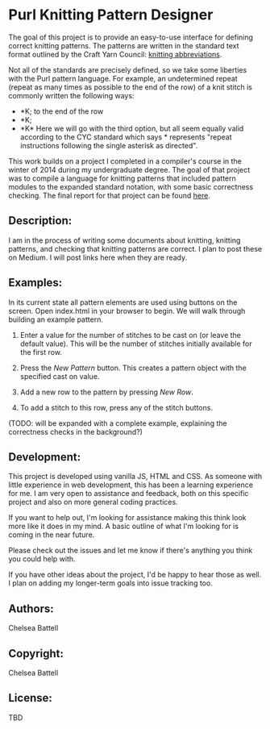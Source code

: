 # Purl Knitting Pattern Designer

The goal of this project is to provide an easy-to-use interface for defining correct knitting patterns. The patterns are written in the standard text format outlined by the Craft Yarn Council: [knitting abbreviations](http://www.craftyarncouncil.com/knit.html).

Not all of the standards are precisely defined, so we take some liberties with the Purl pattern language. For example, an undetermined repeat (repeat as many times as possible to the end of the row) of a knit stitch is commonly written the following ways:
- \*K; to the end of the row
- \*K;
- \*K\*
Here we will go with the third option, but all seem equally valid according to the CYC standard which says \* represents "repeat instructions following the single asterisk as directed".

This work builds on a project I completed in a compiler's course in the winter of 2014 during my undergraduate degree. The goal of that project was to compile a language for knitting patterns that included pattern modules to the expanded standard notation, with some basic correctness checking. The final report for that project can be found [here](https://128.84.21.199/abs/1606.08708?context=cs.PL).

## Description:

I am in the process of writing some documents about knitting, knitting patterns, and checking that knitting patterns are correct. I plan to post these on Medium. I will post links here when they are ready.

## Examples:

In its current state all pattern elements are used using buttons on the screen. Open index.html in your browser to begin. We will walk through building an example pattern.

1. Enter a value for the number of stitches to be cast on (or leave the default value). This will be the number of stitches initially available for the first row.

2. Press the _New Pattern_ button. This creates a pattern object with the specified cast on value.

3. Add a new row to the pattern by pressing _New Row_.

4. To add a stitch to this row, press any of the stitch buttons.

(TODO: will be expanded with a complete example, explaining the correctness checks in the background?)

## Development:

This project is developed using vanilla JS, HTML and CSS. As someone with little experience in web development, this has been a learning experience for me. I am very open to assistance and feedback, both on this specific project and also on more general coding practices.

If you want to help out, I'm looking for assistance making this think look more like it does in my mind. A basic outline of what I'm looking for is coming in the near future.

Please check out the issues and let me know if there's anything you think you could help with.

If you have other ideas about the project, I'd be happy to hear those as well. I plan on adding my longer-term goals into issue tracking too.


## Authors:

Chelsea Battell


## Copyright:

Chelsea Battell


## License:

TBD